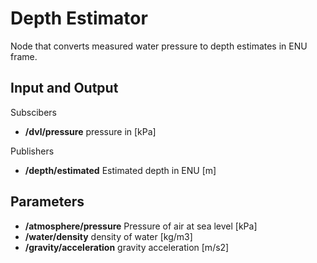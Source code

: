 # Depth Estimator

Node that converts measured water pressure to depth estimates in ENU frame.  

## Input and Output

Subscibers
* __/dvl/pressure__ pressure in [kPa]

Publishers
* __/depth/estimated__ Estimated depth in ENU [m]

## Parameters

* __/atmosphere/pressure__ Pressure of air at sea level [kPa]
* __/water/density__ density of water [kg/m3]
* __/gravity/acceleration__ gravity acceleration [m/s2]
